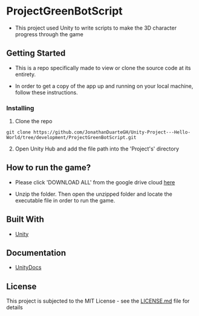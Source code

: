 # ProjectGreenBotScript

- This project used Unity to write scripts to make the 3D character progress through the game

## Getting Started

- This is a repo specifically made to view or clone the source code at its entirety.

- In order to get a copy of the app up and running on your local machine, follow these instructions.

### Installing

1. Clone the repo

```
git clone https://github.com/JonathanDuarteGH/Unity-Project---Hello-World/tree/development/ProjectGreenBotScript.git
```

2. Open Unity Hub and add the file path into the 'Project's' directory

## How to run the game?

* Please click 'DOWNLOAD ALL' from the google drive cloud [here](https://drive.google.com/file/d/1Ass_Vl1TkSNvmfe2ref5F8qe5_QtHQ8u/view?usp=sharing)

* Unzip the folder. Then open the unzipped folder and locate the executable file in order to run the game.

## Built With

* [Unity](https://unity.com/)

## Documentation
* [UnityDocs](https://docs.unity3d.com/Manual/index.html)

## License

This project is subjected to the MIT License - see the [LICENSE.md](LICENSE.md) file for details